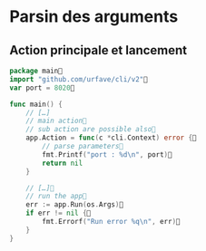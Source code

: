 <!-- .slide: class="with-code-bg-dark" -->

# Parsin des arguments

## Action principale et lancement

```go
package main
import "github.com/urfave/cli/v2"
var port = 8020

func main() {
    // […]
    // main action
    // sub action are possible also
    app.Action = func(c *cli.Context) error {
        // parse parameters
        fmt.Printf("port : %d\n", port)
        return nil
    }

    // […]
    // run the app
    err := app.Run(os.Args)
    if err != nil {
        fmt.Errorf("Run error %q\n", err)
    }
}
```
